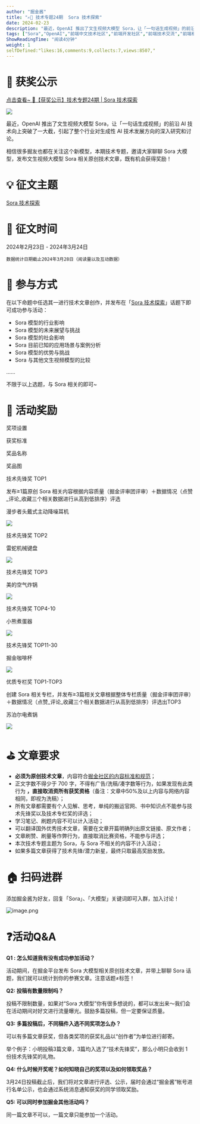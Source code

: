 ```yaml
---
author: "掘金酱"
title: "✍🏻 技术专题24期  Sora 技术探索"
date: 2024-02-23
description: "最近，OpenAI 推出了文生视频大模型 Sora，让「一句话生成视频」的前沿 AI 技术向上突破了一大截，引起了整个行业对生成性 AI 技术发展方向的深入研究和讨论。"
tags: ["Sora","OpenAI","前端中文技术社区","前端开发社区","前端技术交流","前端框架教程","JavaScript 学习资源","CSS 技巧与最佳实践","HTML5 最新动态","前端工程师职业发展","开源前端项目","前端技术趋势"]
ShowReadingTime: "阅读4分钟"
weight: 1
selfDefined:"likes:16,comments:9,collects:7,views:8507,"
---
```

🎉 获奖公示
=======

[点击查看~ 🎁【获奖公示】技术专题24期 | Sora 技术探索](https://juejin.cn/post/7361468008530231348 "https://juejin.cn/post/7361468008530231348")

![](/images/jueJin/2d655dda022c4d6.png)

最近，OpenAI 推出了文生视频大模型 Sora，让「一句话生成视频」的前沿 AI 技术向上突破了一大截，引起了整个行业对生成性 AI 技术发展方向的深入研究和讨论。

相信很多掘友也都在关注这个新模型，本期技术专题，邀请大家聊聊 Sora 大模型，发布文生视频大模型 Sora 相关原创技术文章，既有机会获得奖励！

💡 征文主题
=======

[Sora 技术探索](https://juejin.cn/theme/detail/7338596022676881445?contentType=1 "https://juejin.cn/theme/detail/7338596022676881445?contentType=1")

📅 征文时间
=======

2024年2月23日 - 2024年3月24日

`数据统计日期截止2024年3月28日（阅读量以及互动数据）`

📢 参与方式
=======

在以下命题中任选其一进行技术文章创作，并发布在「[Sora 技术探索](https://juejin.cn/theme/detail/7338596022676881445?contentType=1 "https://juejin.cn/theme/detail/7338596022676881445?contentType=1")」话题下即可成功参与活动：

*   Sora 模型的行业影响
*   Sora 模型的未来展望与挑战
*   Sora 模型的社会影响
*   Sora 目前已知的应用场景与案例分析
*   Sora 模型的优势与挑战
*   Sora 与其他文生视频模型的比较

......

不限于以上选题，与 Sora 相关的即可~

🎁 活动奖励
=======

奖项设置

获奖标准

奖品名称

奖品图

技术先锋奖 TOP1

发布≥1篇原创 Sora 相关内容根据内容质量（掘金评审团评审）＋数据情况（点赞_评论_收藏三个相关数据进行从高到低排序）评选

漫步者头戴式主动降噪耳机

![](/images/jueJin/50d1ff465db945c.png)

技术先锋奖 TOP2

雷蛇机械键盘

![](/images/jueJin/614de6a1f3f0439.png)

技术先锋奖 TOP3

美的空气炸锅

![](/images/jueJin/9a9d22b46012455.png)

技术先锋奖 TOP4-10

小熊煮蛋器

![](/images/jueJin/849375c8f7eb429.png)

技术先锋奖 TOP11-30

掘金咖啡杯

![](/images/jueJin/bc4089d060554d3.png)

优质专栏奖 TOP1-TOP3

创建 Sora 相关专栏，并发布≥3篇相关文章根据整体专栏质量（掘金评审团评审）＋数据情况（点赞_评论_收藏三个相关数据进行从高到低排序）评选出TOP3

苏泊尔电煮锅

![](/images/jueJin/e18c3d807b21434.png)

⛳️ 文章要求
=======

*   **必须为原创技术文章**，内容符合[掘金社区的内容标准和规范](https://juejin.cn/book/6844733795329900551/section/6844733795380232199 "https://juejin.cn/book/6844733795329900551/section/6844733795380232199")；
*   正文字数不得少于 700 字，不得有广告/洗稿/凑字数等行为，如果发现有此类行为 **，直接取消资所有获奖资格**（备注：文章中50%及以上内容与网络内容相同，即视为洗稿）；
*   所有文章都需要有个人见解、思考，单纯的搬运官网、书中知识点不能参与技术先锋奖以及技术专栏奖的评选；
*   学习笔记、刷题内容不可以计入活动；
*   可以翻译国外优秀技术文章，需要在文章开篇明确列出原文链接、原文作者；
*   文章刷赞、刷量等作弊行为，直接取消比赛资格，不能参与评选；
*   本次技术专题主题为 Sora，与 Sora 不相关的内容不计入活动；
*   如果多篇文章获得了技术先锋/潜力新星，最终只取最高奖励发放。

🏠 扫码进群
=======

添加掘金酱为好友，回复「Sora」、「大模型」关键词即可入群，加入讨论！

![image.png](/images/jueJin/1dcd8cb557854c0.png)

❓活动Q&A
======

**Q1 : 怎么知道我有没有成功参加活动？**

活动期间，在掘金平台发布 Sora 大模型相关原创技术文章，并带上聊聊 Sora 话题，我们就可以统计到你的参赛文章。注意话题≠标签！

**Q2: 投稿有数量限制吗？**

投稿不限制数量，如果对“Sora 大模型”你有很多想说的，都可以发出来～我们会在活动期间对好文进行流量曝光。鼓励多篇投稿，但一定要保证质量。

**Q3: 多篇投稿后，不同稿件入选不同奖项怎么办？**

可以有多篇文章获奖，但各类奖项的获奖礼品以“创作者”为单位进行邮寄。

举个例子：小明投稿3篇文章，3篇均入选了“技术先锋奖”，那么小明只会收到 1 份技术先锋奖的礼物。

**Q4: 什么时候开奖呢？如何知晓自己的奖项以及如何领取奖品？**

3月24日投稿截止后，我们将对文章进行评选、公示，届时会通过“掘金酱”帐号进行名单公示，也会通过系统消息通知获奖的同学领取奖励。

**Q5: 可以同时参加掘金其他活动吗？**

同一篇文章不可以，一篇文章只能参加一个活动。